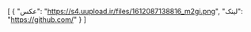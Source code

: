[
  {
    "عکس": "https://s4.uupload.ir/files/1612087138816_m2gi.png",
    "لینک": "https://github.com/"
  }
]
